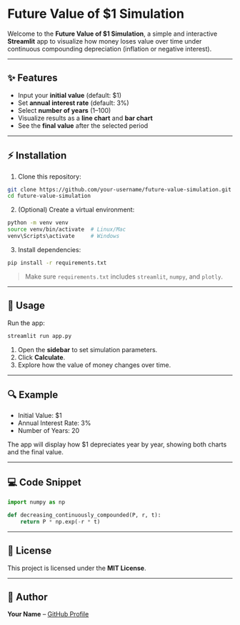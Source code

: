 # Future Value of $1 Simulation

Welcome to the **Future Value of $1 Simulation**, a simple and interactive **Streamlit** app to visualize how money loses value over time under continuous compounding depreciation (inflation or negative interest).

---

## ✨ Features

* Input your **initial value** (default: $1)
* Set **annual interest rate** (default: 3%)
* Select **number of years** (1–100)
* Visualize results as a **line chart** and **bar chart**
* See the **final value** after the selected period

---

## ⚡ Installation

1. Clone this repository:

```bash
git clone https://github.com/your-username/future-value-simulation.git
cd future-value-simulation
```

2. (Optional) Create a virtual environment:

```bash
python -m venv venv
source venv/bin/activate  # Linux/Mac
venv\Scripts\activate     # Windows
```

3. Install dependencies:

```bash
pip install -r requirements.txt
```

> Make sure `requirements.txt` includes `streamlit`, `numpy`, and `plotly`.

---

## 🚀 Usage

Run the app:

```bash
streamlit run app.py
```

1. Open the **sidebar** to set simulation parameters.
2. Click **Calculate**.
3. Explore how the value of money changes over time.

---

## 🔍 Example

* Initial Value: $1
* Annual Interest Rate: 3%
* Number of Years: 20

The app will display how $1 depreciates year by year, showing both charts and the final value.

---

## 💻 Code Snippet

```python
import numpy as np

def decreasing_continuously_compounded(P, r, t):
    return P * np.exp(-r * t)
```

---

## 📄 License

This project is licensed under the **MIT License**.

---

## 👤 Author

**Your Name** – [GitHub Profile](https://github.com/pedromaltex)
